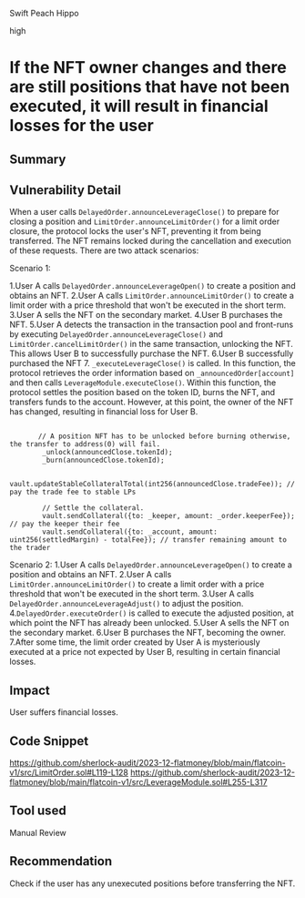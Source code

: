 Swift Peach Hippo

high

# If the NFT owner changes and there are still positions that have not been executed, it will result in financial losses for the user

## Summary

## Vulnerability Detail
When a user calls `DelayedOrder.announceLeverageClose()` to prepare for closing a position and `LimitOrder.announceLimitOrder()` for a limit order closure, the protocol locks the user's NFT, preventing it from being transferred. The NFT remains locked during the cancellation and execution of these requests. There are two attack scenarios:

Scenario 1:

1.User A calls `DelayedOrder.announceLeverageOpen()` to create a position and obtains an NFT.
2.User A calls `LimitOrder.announceLimitOrder()` to create a limit order with a price threshold that won't be executed in the short term.
3.User A sells the NFT on the secondary market.
4.User B purchases the NFT.
5.User A detects the transaction in the transaction pool and front-runs by executing `DelayedOrder.announceLeverageClose()` and `LimitOrder.cancelLimitOrder()` in the same transaction, unlocking the NFT. This allows User B to successfully purchase the NFT.
6.User B successfully purchased the NFT
7. `_executeLeverageClose()` is called. In this function, the protocol retrieves the order information based on `_announcedOrder[account]` and then calls `LeverageModule.executeClose()`. Within this function, the protocol settles the position based on the token ID, burns the NFT, and transfers funds to the account. However, at this point, the owner of the NFT has changed, resulting in financial loss for User B.
```solidity

       // A position NFT has to be unlocked before burning otherwise, the transfer to address(0) will fail.
        _unlock(announcedClose.tokenId);
        _burn(announcedClose.tokenId);

        vault.updateStableCollateralTotal(int256(announcedClose.tradeFee)); // pay the trade fee to stable LPs

        // Settle the collateral.
        vault.sendCollateral({to: _keeper, amount: _order.keeperFee}); // pay the keeper their fee
        vault.sendCollateral({to: _account, amount: uint256(settledMargin) - totalFee}); // transfer remaining amount to the trader

```

Scenario 2:
1.User A calls `DelayedOrder.announceLeverageOpen()` to create a position and obtains an NFT.
2.User A calls `LimitOrder.announceLimitOrder()` to create a limit order with a price threshold that won't be executed in the short term.
3.User A calls `DelayedOrder.announceLeverageAdjust()` to adjust the position.
4.`DelayedOrder.executeOrder()` is called to execute the adjusted position, at which point the NFT has already been unlocked.
5.User A sells the NFT on the secondary market.
6.User B purchases the NFT, becoming the owner.
7.After some time, the limit order created by User A is mysteriously executed at a price not expected by User B, resulting in certain financial losses.

## Impact
User suffers financial losses.
## Code Snippet
https://github.com/sherlock-audit/2023-12-flatmoney/blob/main/flatcoin-v1/src/LimitOrder.sol#L119-L128
https://github.com/sherlock-audit/2023-12-flatmoney/blob/main/flatcoin-v1/src/LeverageModule.sol#L255-L317

## Tool used

Manual Review

## Recommendation
Check if the user has any unexecuted positions before transferring the NFT.


